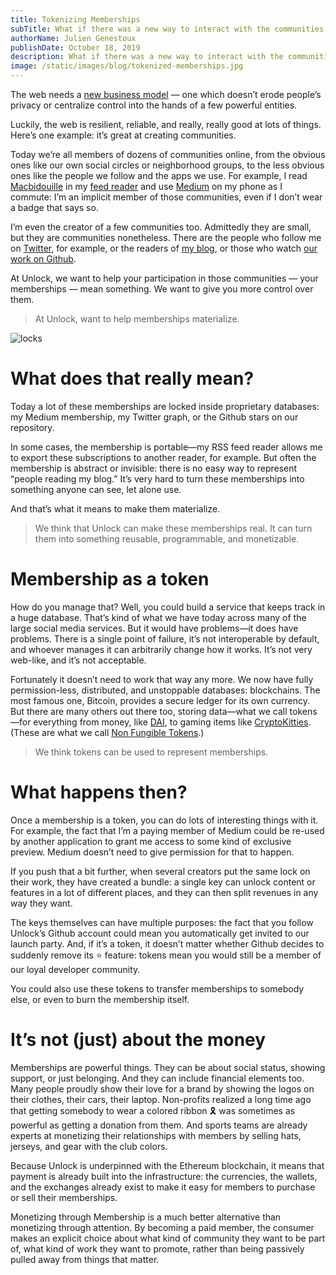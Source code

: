 ```yaml
---
title: Tokenizing Memberships
subTitle: What if there was a new way to interact with the communities you are part of?
authorName: Julien Genestoux
publishDate: October 18, 2019
description: What if there was a new way to interact with the communities you are part of?
image: /static/images/blog/tokenized-memberships.jpg
---
```


The web needs a [new business model](https://medium.com/unlock-protocol/its-time-to-unlock-the-web-b98e9b94add1) — one which doesn’t erode people’s privacy or centralize control into the hands of a few powerful entities.

Luckily, the web is resilient, reliable, and really, really good at lots of things. Here’s one example: it’s great at creating communities.

Today we’re all members of dozens of communities online, from the obvious ones like our own social circles or neighborhood groups, to the less obvious ones like the people we follow and the apps we use. For example, I read [Macbidouille](https://macbidouille.com) in my [feed reader](https://feedbin.com/) and use [Medium](https://medium.com/) on my phone as I commute: I’m an implicit member of those communities, even if I don’t wear a badge that says so.

I’m even the creator of a few communities too. Admittedly they are small, but they are communities nonetheless. There are the people who follow me on [Twitter](https://twitter.com/julien51), for example, or the readers of [my blog](https://ouvre-boite.com), or those who watch [our work on Github](https://github.com/unlock-protocol/unlock/).

At Unlock, we want to help your participation in those communities — your memberships — mean something. We want to give you more control over them.

> At Unlock, want to help memberships materialize.

![locks](/static/images/blog/tokenized-memberships.jpg)

# What does that really mean?

Today a lot of these memberships are locked inside proprietary databases: my Medium membership, my Twitter graph, or the Github stars on our repository.

In some cases, the membership is portable—my RSS feed reader allows me to export these subscriptions to another reader, for example. But often the membership is abstract or invisible: there is no easy way to represent “people reading my blog.” It’s very hard to turn these memberships into something anyone can see, let alone use.

And that’s what it means to make them materialize.

> We think that Unlock can make these memberships real. It can turn them into something reusable, programmable, and monetizable.

# Membership as a token

How do you manage that? Well, you could build a service that keeps track in a huge database. That’s kind of what we have today across many of the large social media services. But it would have problems—it does have problems. There is a single point of failure, it’s not interoperable by default, and whoever manages it can arbitrarily change how it works. It’s not very web-like, and it’s not acceptable.

Fortunately it doesn’t need to work that way any more. We now have fully permission-less, distributed, and unstoppable databases: blockchains. The most famous one, Bitcoin, provides a secure ledger for its own currency. But there are many others out there too, storing data—what we call tokens—for everything from money, like [DAI](https://makerdao.com/en/dai/), to gaming items like [CryptoKitties](https://www.cryptokitties.co/). (These are what we call [Non Fungible Tokens](https://unlock-protocol.com/blog/non-fungible-tokens-betaworks/).)

> We think tokens can be used to represent memberships.

# What happens then?

Once a membership is a token, you can do lots of interesting things with it. For example, the fact that I’m a paying member of Medium could be re-used by another application to grant me access to some kind of exclusive preview. Medium doesn’t need to give permission for that to happen.

If you push that a bit further, when several creators put the same lock on their work, they have created a bundle: a single key can unlock content or features in a lot of different places, and they can then split revenues in any way they want.

The keys themselves can have multiple purposes: the fact that you follow Unlock’s Github account could mean you automatically get invited to our launch party. And, if it’s a token, it doesn’t matter whether Github decides to suddenly remove its ⭐️ feature: tokens mean you would still be a member of our loyal developer community.

You could also use these tokens to transfer memberships to somebody else, or even to burn the membership itself.

# It’s not (just) about the money

Memberships are powerful things. They can be about social status, showing support, or just belonging. And they can include financial elements too. Many people proudly show their love for a brand by showing the logos on their clothes, their cars, their laptop. Non-profits realized a long time ago that getting somebody to wear a colored ribbon 🎗 was sometimes as powerful as getting a donation from them. And sports teams are already experts at monetizing their relationships with members by selling hats, jerseys, and gear with the club colors.

Because Unlock is underpinned with the Ethereum blockchain, it means that payment is already built into the infrastructure: the currencies, the wallets, and the exchanges already exist to make it easy for members to purchase or sell their memberships.

Monetizing through Membership is a much better alternative than monetizing through attention. By becoming a paid member, the consumer makes an explicit choice about what kind of community they want to be part of, what kind of work they want to promote, rather than being passively pulled away from things that matter.
